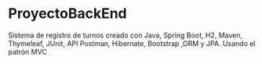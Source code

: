 # ProyectoBackEnd
Sistema de registro de turnos creado con Java, Spring Boot, H2, Maven, Thymeleaf, JUnit, API Postman, Hibernate, Bootstrap ,ORM y JPA. Usando el patrón MVC
